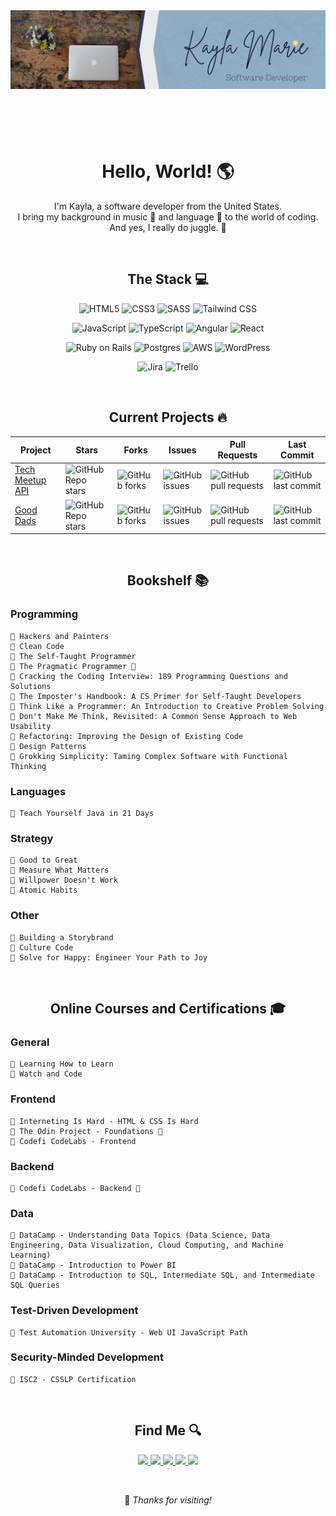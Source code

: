 <header>
    <img src="./banner.png" align="center" alt="Profile banner for Kayla Marie, Software Developer">
</header>

<br>

<h1 align="center">Hello, World! 🌎</h1>
    <p align="center">
        I'm Kayla, a software developer from the United States.<br>
        I bring my background in music 🎹 and language 💬 to the world of coding.<br>
        And yes, I really do juggle. 🤹
    </p>

<br>

<h2 align="center">The Stack 💻</h2>

<div align="center">

![HTML5](https://img.shields.io/badge/html5-%23E34F26.svg?style=for-the-badge&logo=html5&logoColor=white) ![CSS3](https://img.shields.io/badge/css3-%231572B6.svg?style=for-the-badge&logo=css3&logoColor=white) ![SASS](https://img.shields.io/badge/Sass-CC6699?style=for-the-badge&logo=sass&logoColor=white) ![Tailwind CSS](https://img.shields.io/badge/Tailwind_CSS-38B2AC?style=for-the-badge&logo=tailwind-css&logoColor=white)

![JavaScript](https://img.shields.io/badge/JavaScript-F7DF1E?style=for-the-badge&logo=javascript&logoColor=black) ![TypeScript](https://shields.io/badge/TypeScript-3178C6?logo=TypeScript&logoColor=FFF&style=for-the-badge) ![Angular](https://img.shields.io/badge/Angular-DD0031?style=for-the-badge&logo=angular&logoColor=white) ![React](https://img.shields.io/badge/React-20232A?style=for-the-badge&logo=react&logoColor=61DAFB)

![Ruby on Rails](https://img.shields.io/badge/Ruby_on_Rails-CC0000?style=for-the-badge&logo=ruby-on-rails&logoColor=white) ![Postgres](https://img.shields.io/badge/PostgreSQL-316192?style=for-the-badge&logo=postgresql&logoColor=white) ![AWS](https://img.shields.io/badge/Amazon_AWS-FF9900?style=for-the-badge&logo=amazonaws&logoColor=white) ![WordPress](https://img.shields.io/badge/Wordpress-21759B?style=for-the-badge&logo=wordpress&logoColor=white)

![Jira](https://img.shields.io/badge/jira-%230A0FFF.svg?style=for-the-badge&logo=jira&logoColor=white) 	![Trello](https://img.shields.io/badge/Trello-%23026AA7.svg?style=for-the-badge&logo=Trello&logoColor=white)

</div>

<br>

<h2 align="center"> Current Projects 🔥</h2>
<div align="center">
    <table align="center">
        <thead>
            <tr>
                <th>Project</th>
                <th>Stars</th>
                <th>Forks</th>
                <th>Issues</th>
                <th>Pull Requests</th>
                <th>Last Commit</th>
            </tr>
        </thead>
        <tbody>
            <tr>
                <td>
                    <a href="https://github.com/Open-SGF/sparkling-tom-cats">Tech Meetup API</a>
                </td>
                <td>
                    <img alt="GitHub Repo stars" src="https://img.shields.io/github/stars/Open-SGF/sparkling-tom-cats?style=flat-square">
                </td>
                <td>
                    <img alt="GitHub forks" src="https://img.shields.io/github/forks/Open-SGF/sparkling-tom-cats?style=flat-square">
                </td>
                <td>
                    <img alt="GitHub issues" src="https://img.shields.io/github/issues/Open-SGF/sparkling-tom-cats?style=flat-square">
                </td>
                <td>
                    <img alt="GitHub pull requests" src="https://img.shields.io/github/issues-pr/Open-SGF/sparkling-tom-cats?style=flat-square">
                </td>
                <td>
                    <img alt="GitHub last commit" src="https://img.shields.io/github/last-commit/Open-SGF/sparkling-tom-cats?style=flat-square">
                </td>
            </tr>
            <tr>
                <td>
                    <a href="https://github.com/Open-SGF/gooddads">Good Dads</a>
                </td>
                <td>
                    <img alt="GitHub Repo stars" src="https://img.shields.io/github/stars/Open-SGF/gooddads?style=flat-square">
                </td>
                <td>
                    <img alt="GitHub forks" src="https://img.shields.io/github/forks/Open-SGF/gooddads?style=flat-square">
                </td>
                <td>
                    <img alt="GitHub issues" src="https://img.shields.io/github/issues/Open-SGF/gooddads?style=flat-square">
                </td>
                <td>
                    <img alt="GitHub pull requests" src="https://img.shields.io/github/issues-pr/Open-SGF/gooddads?style=flat-square">
                </td>
                <td>
                    <img alt="GitHub last commit" src="https://img.shields.io/github/last-commit/Open-SGF/gooddads?style=flat-square">
                </td>
            </tr>
        </tbody>
    </table>
</div>

<br>

<h2 align="center"> Bookshelf 📚</h2>

<h3>Programming</h3>

    🌼 Hackers and Painters
    🌼 Clean Code
    🌼 The Self-Taught Programmer
    🔸 The Pragmatic Programmer 📖
    🔸 Cracking the Coding Interview: 189 Programming Questions and Solutions
    🔸 The Imposter's Handbook: A CS Primer for Self-Taught Developers
    🔸 Think Like a Programmer: An Introduction to Creative Problem Solving
    🔸 Don't Make Me Think, Revisited: A Common Sense Approach to Web Usability
    🔸 Refactoring: Improving the Design of Existing Code
    🔸 Design Patterns
    🔸 Grokking Simplicity: Taming Complex Software with Functional Thinking

<h3>Languages</h3>

    🌼 Teach Yourself Java in 21 Days

<h3>Strategy</h3>

    🌼 Good to Great
    🌼 Measure What Matters
    🌼 Willpower Doesn't Work
    🔸 Atomic Habits

<h3>Other</h3>

    🌼 Building a Storybrand
    🔸 Culture Code
    🔸 Solve for Happy: Engineer Your Path to Joy

<br>

<h2 align="center">Online Courses and Certifications 🎓</h2>

<h3>General</h3>

    🌼 Learning How to Learn
    🔸 Watch and Code

<h3>Frontend</h3>

    🌼 Interneting Is Hard - HTML & CSS Is Hard
    🔸 The Odin Project - Foundations 🏫
    🌼 Codefi CodeLabs - Frontend

<h3>Backend</h3>

    🔸 Codefi CodeLabs - Backend 🏫

<h3>Data</h3>

    🌼 DataCamp - Understanding Data Topics (Data Science, Data Engineering, Data Visualization, Cloud Computing, and Machine Learning)
    🌼 DataCamp - Introduction to Power BI
    🌼 DataCamp - Introduction to SQL, Intermediate SQL, and Intermediate SQL Queries

<h3>Test-Driven Development</h3>

    🔸 Test Automation University - Web UI JavaScript Path

<h3>Security-Minded Development</h3>

    🔸 ISC2 - CSSLP Certification

<br>

<footer>
    <h2 align="center"> Find Me 🔍</h2>
    <p align="center">
        <a href="https://github.com/jugglingdev" target="_blank">
            <img src="https://img.shields.io/badge/github-%23121011.svg?style=for-the-badge&logo=github&logoColor=white">
        </a>
        <a href="https://www.linkedin.com/in/kayla-marie-paden" target="_blank">
            <img src="https://img.shields.io/badge/linkedin-%230077B5.svg?style=for-the-badge&logo=linkedin&logoColor=white">
        </a>
        <a href="https://www.hackerrank.com/jugglingdev?hr_r=1" target="_blank">
            <img src="https://img.shields.io/badge/-Hackerrank-2EC866?style=for-the-badge&logo=HackerRank&logoColor=white">
        </a>
        <a href="https://leetcode.com/jugglingdev/" target="_blank">
            <img src="https://img.shields.io/badge/-LeetCode-FFA116?style=for-the-badge&logo=LeetCode&logoColor=black">
        </a>
        <a href="https://www.datacamp.com/profile/kaylamarie1785" target="_blank">
            <img src="https://img.shields.io/badge/Datacamp-05192D?style=for-the-badge&logo=datacamp&logoColor=03E860">
        </a>
    </p>
    <br>
    <p align="center">👋 <em>Thanks for visiting!</em></p>
</footer>
